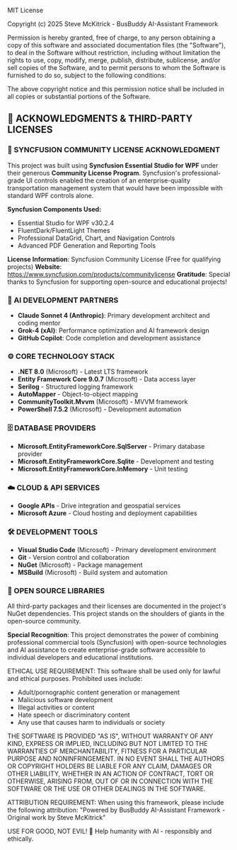 MIT License

Copyright (c) 2025 Steve McKitrick - BusBuddy AI-Assistant Framework

Permission is hereby granted, free of charge, to any person obtaining a copy
of this software and associated documentation files (the "Software"), to deal
in the Software without restriction, including without limitation the rights
to use, copy, modify, merge, publish, distribute, sublicense, and/or sell
copies of the Software, and to permit persons to whom the Software is
furnished to do so, subject to the following conditions:

The above copyright notice and this permission notice shall be included in all
copies or substantial portions of the Software.

## 🌟 **ACKNOWLEDGMENTS & THIRD-PARTY LICENSES**

### **🎯 SYNCFUSION COMMUNITY LICENSE ACKNOWLEDGMENT**
This project was built using **Syncfusion Essential Studio for WPF** under their generous
**Community License Program**. Syncfusion's professional-grade UI controls enabled the creation
of an enterprise-quality transportation management system that would have been impossible with
standard WPF controls alone.

**Syncfusion Components Used:**
- Essential Studio for WPF v30.2.4
- FluentDark/FluentLight Themes
- Professional DataGrid, Chart, and Navigation Controls
- Advanced PDF Generation and Reporting Tools

**License Information**: Syncfusion Community License (Free for qualifying projects)
**Website**: https://www.syncfusion.com/products/communitylicense
**Gratitude**: Special thanks to Syncfusion for supporting open-source and educational projects!

### **🤖 AI DEVELOPMENT PARTNERS**
- **Claude Sonnet 4 (Anthropic)**: Primary development architect and coding mentor
- **Grok-4 (xAI)**: Performance optimization and AI framework design
- **GitHub Copilot**: Code completion and development assistance

### **⚙️ CORE TECHNOLOGY STACK**
- **.NET 8.0** (Microsoft) - Latest LTS framework
- **Entity Framework Core 9.0.7** (Microsoft) - Data access layer
- **Serilog** - Structured logging framework
- **AutoMapper** - Object-to-object mapping
- **CommunityToolkit.Mvvm** (Microsoft) - MVVM framework
- **PowerShell 7.5.2** (Microsoft) - Development automation

### **🗄️ DATABASE PROVIDERS**
- **Microsoft.EntityFrameworkCore.SqlServer** - Primary database provider
- **Microsoft.EntityFrameworkCore.Sqlite** - Development and testing
- **Microsoft.EntityFrameworkCore.InMemory** - Unit testing

### **☁️ CLOUD & API SERVICES**
- **Google APIs** - Drive integration and geospatial services
- **Microsoft Azure** - Cloud hosting and deployment capabilities

### **🛠️ DEVELOPMENT TOOLS**
- **Visual Studio Code** (Microsoft) - Primary development environment
- **Git** - Version control and collaboration
- **NuGet** (Microsoft) - Package management
- **MSBuild** (Microsoft) - Build system and automation

### **📝 OPEN SOURCE LIBRARIES**
All third-party packages and their licenses are documented in the project's NuGet dependencies.
This project stands on the shoulders of giants in the open-source community.

**Special Recognition**: This project demonstrates the power of combining professional commercial
tools (Syncfusion) with open-source technologies and AI assistance to create enterprise-grade
software accessible to individual developers and educational institutions.

ETHICAL USE REQUIREMENT:
This software shall be used only for lawful and ethical purposes. Prohibited uses include:
- Adult/pornographic content generation or management
- Malicious software development
- Illegal activities or content
- Hate speech or discriminatory content
- Any use that causes harm to individuals or society

THE SOFTWARE IS PROVIDED "AS IS", WITHOUT WARRANTY OF ANY KIND, EXPRESS OR
IMPLIED, INCLUDING BUT NOT LIMITED TO THE WARRANTIES OF MERCHANTABILITY,
FITNESS FOR A PARTICULAR PURPOSE AND NONINFRINGEMENT. IN NO EVENT SHALL THE
AUTHORS OR COPYRIGHT HOLDERS BE LIABLE FOR ANY CLAIM, DAMAGES OR OTHER
LIABILITY, WHETHER IN AN ACTION OF CONTRACT, TORT OR OTHERWISE, ARISING FROM,
OUT OF OR IN CONNECTION WITH THE SOFTWARE OR THE USE OR OTHER DEALINGS IN THE
SOFTWARE.

ATTRIBUTION REQUIREMENT:
When using this framework, please include the following attribution:
"Powered by BusBuddy AI-Assistant Framework - Original work by Steve McKitrick"

USE FOR GOOD, NOT EVIL! 🌟
Help humanity with AI - responsibly and ethically.
